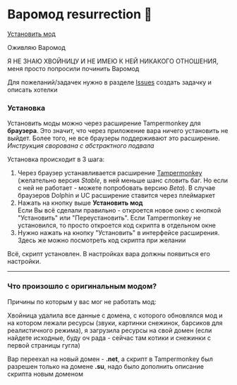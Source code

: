 # Варомод resurrection 🌠

[Установить мод](https://cw-mod.github.io/cw-mod/cwm.user.js)

Оживляю Варомод 

Я НЕ ЗНАЮ ХВОЙНИЦУ И НЕ ИМЕЮ К НЕЙ НИКАКОГО ОТНОШЕНИЯ, меня просто попросили починить Варомод

Для пожеланий/задачек нужно в разделе [Issues](https://github.com/cw-mod/cw-mod/issues) создать задачку и описать хотелки

<h3>Установка</h3>
<div>Установить моды можно через расширение Tampermonkey для <b>браузера</b>. Это значит, что через приложение вара ничего установить не выйдет. Более того, не все браузеры поддерживают это расширение.</div>
        
<div><i>Инструкция сворована с абстрактного подвала</i></div>
        
Установка происходит в 3 шага:
        
<ol>
<li>Через браузер устанавливается расширение <a href="https://www.tampermonkey.net/" class="alert-link link-dark" target="_blank">Tampermonkey</a> (желательно версия <i>Stable</i>, в ней меньше шанс словить баг. Но если с ней не работает - можете попробовать версию <i>Beta</i>). В случае браузеров Dolphin и UC расширение ставится через плеймаркет</li>
<li>
Нажать на кнопку выше <b>Установить мод</b>
<br>
Если Вы всё сделали правильно - откроется новое окно с кнопкой "Установить" или "Переустановить". Если Tampermonkey не установился, то просто откроется код скрипта в отдельном окне</li>
<li>Нужно нажать на кнопку "Установить" в интерфейсе расширения. Здесь же можно посмотреть код скрипта при желании</li>
</ol>
Всё, скрипт установлен. В настройках вара должны появиться его настройки.
<hr>

### Что произошло с оригинальным модом?

Причины по которым у вас мог не работать мод:

Хвойница удалила все данные с домена, с которого обновлялся мод и на котором лежали ресурсы (звуки, картинки снежинок, барсиков для реалистичного режима), я загрузила ресурсы на свой домен (если найдете исходные, буду оч рада - сейчас там котики и снежинки с первой страницы гугла)

Вар переехал на новый домен - **.net**, а скрипт в Tampermonkey был разрешен только на домене **.su**, надо было дополнить описание скрипта новым доменом

